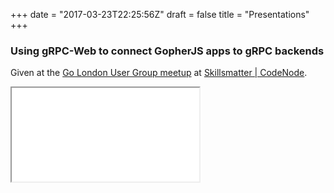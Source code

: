 +++
date = "2017-03-23T22:25:56Z"
draft = false
title = "Presentations"
+++

### Using gRPC-Web to connect GopherJS apps to gRPC backends

Given at the [Go London User Group meetup](https://www.meetup.com/Go-London-User-Group/events/243176499/)
at [Skillsmatter | CodeNode](https://skillsmatter.com/contact-us).

<div class="wrap">
    <iframe class="frame" src="//talks.godoc.org/github.com/johanbrandhorst/grpcweb-presentation/grpcweb-lightning.slide"></iframe>
</div>
